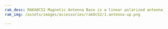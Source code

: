 ```yaml
---
rak_desc: RAKA0C52 Magnetic Antenna Base is a linear polarized antenna that operates from 0-6GHz with a good VSWR of ≤ 2.0 and maximum input power of ≥ 2W. It has a coaxial cable attached to its magnetic base with a length of 2 meters.
rak_img: /assets/images/accessories/rak0c52/1.antenna-up.png

---
```


<rk-redirect to="/Product-Categories/Accessories/RAKA0C52/Overview/" />